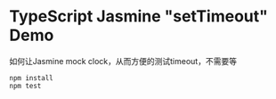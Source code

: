TypeScript Jasmine "setTimeout" Demo
===========================

如何让Jasmine mock clock，从而方便的测试timeout，不需要等

```
npm install
npm test
```
